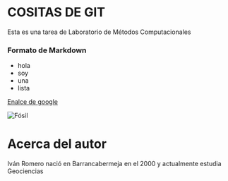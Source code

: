# COSITAS DE GIT
Esta es una tarea de Laboratorio de Métodos Computacionales

### Formato de Markdown

* hola
* soy
* una 
* lista

[Enalce de google](https://es.wikipedia.org/wiki/F%C3%B3sil)

![Fósil](https://upload.wikimedia.org/wikipedia/commons/7/7a/Smilodon_californicus.jpg)

# Acerca del autor
Iván Romero nació en Barrancabermeja en el 2000 y actualmente estudia Geociencias
